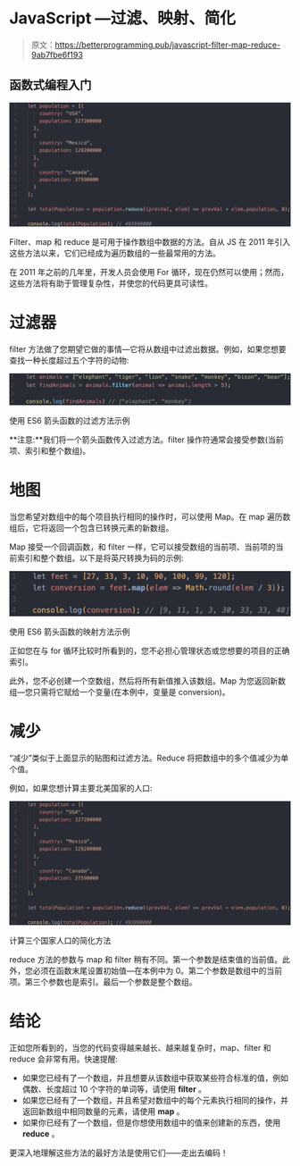 # JavaScript —过滤、映射、简化

> 原文：<https://betterprogramming.pub/javascript-filter-map-reduce-9ab7fbe6f193>

## 函数式编程入门

![](img/a20a71f33d6819b263aa2f34b2d233f2.png)

Filter、map 和 reduce 是可用于操作数组中数据的方法。自从 JS 在 2011 年引入这些方法以来，它们已经成为遍历数组的一些最常用的方法。

在 2011 年之前的几年里，开发人员会使用 For 循环，现在仍然可以使用；然而，这些方法将有助于管理复杂性，并使您的代码更具可读性。

# 过滤器

filter 方法做了您期望它做的事情—它将从数组中过滤出数据。例如，如果您想要查找一种长度超过五个字符的动物:

![](img/81abab2282a45d196e61280ecaf6322b.png)

使用 ES6 箭头函数的过滤方法示例

**注意:**我们将一个箭头函数传入过滤方法。filter 操作符通常会接受参数(当前项、索引和整个数组)。

# 地图

当您希望对数组中的每个项目执行相同的操作时，可以使用 Map。在 map 遍历数组后，它将返回一个包含已转换元素的新数组。

Map 接受一个回调函数，和 filter 一样，它可以接受数组的当前项、当前项的当前索引和整个数组。以下是将英尺转换为码的示例:

![](img/bda704b438f6b7a19c3e7ca4da2fc57d.png)

使用 ES6 箭头函数的映射方法示例

正如您在与 for 循环比较时所看到的，您不必担心管理状态或您想要的项目的正确索引。

此外，您不必创建一个空数组，然后将所有新值推入该数组。Map 为您返回新数组—您只需将它赋给一个变量(在本例中，变量是 conversion)。

# 减少

“减少”类似于上面显示的贴图和过滤方法。Reduce 将把数组中的多个值减少为单个值。

例如，如果您想计算主要北美国家的人口:

![](img/5333693a1144280c65553a0db7164a64.png)

计算三个国家人口的简化方法

reduce 方法的参数与 map 和 filter 稍有不同。第一个参数是结束值的当前值。此外，您必须在函数末尾设置初始值—在本例中为 0。第二个参数是数组中的当前项。第三个参数也是索引。最后一个参数是整个数组。

# 结论

正如您所看到的，当您的代码变得越来越长、越来越复杂时，map、filter 和 reduce 会非常有用。快速提醒:

*   如果您已经有了一个数组，并且想要从该数组中获取某些符合标准的值，例如偶数、长度超过 10 个字符的单词等，请使用 **filter** 。
*   如果您已经有了一个数组，并且希望对数组中的每个元素执行相同的操作，并返回新数组中相同数量的元素，请使用 **map** 。
*   如果你已经有了一个数组，但是你想使用数组中的值来创建新的东西，使用 **reduce** 。

更深入地理解这些方法的最好方法是使用它们——走出去编码！